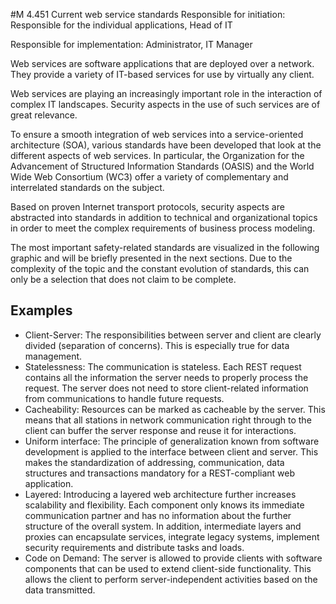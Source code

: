 #M 4.451 Current web service standards
Responsible for initiation: Responsible for the individual applications, Head of IT

Responsible for implementation: Administrator, IT Manager

Web services are software applications that are deployed over a network. They provide a variety of IT-based services for use by virtually any client.

Web services are playing an increasingly important role in the interaction of complex IT landscapes. Security aspects in the use of such services are of great relevance.

To ensure a smooth integration of web services into a service-oriented architecture (SOA), various standards have been developed that look at the different aspects of web services. In particular, the Organization for the Advancement of Structured Information Standards (OASIS) and the World Wide Web Consortium (WC3) offer a variety of complementary and interrelated standards on the subject.

Based on proven Internet transport protocols, security aspects are abstracted into standards in addition to technical and organizational topics in order to meet the complex requirements of business process modeling.

The most important safety-related standards are visualized in the following graphic and will be briefly presented in the next sections. Due to the complexity of the topic and the constant evolution of standards, this can only be a selection that does not claim to be complete.



## Examples 
* Client-Server: The responsibilities between server and client are clearly divided (separation of concerns). This is especially true for data management.
* Statelessness: The communication is stateless. Each REST request contains all the information the server needs to properly process the request. The server does not need to store client-related information from communications to handle future requests.
* Cacheability: Resources can be marked as cacheable by the server. This means that all stations in network communication right through to the client can buffer the server response and reuse it for interactions.
* Uniform interface: The principle of generalization known from software development is applied to the interface between client and server. This makes the standardization of addressing, communication, data structures and transactions mandatory for a REST-compliant web application.
* Layered: Introducing a layered web architecture further increases scalability and flexibility. Each component only knows its immediate communication partner and has no information about the further structure of the overall system. In addition, intermediate layers and proxies can encapsulate services, integrate legacy systems, implement security requirements and distribute tasks and loads.
* Code on Demand: The server is allowed to provide clients with software components that can be used to extend client-side functionality. This allows the client to perform server-independent activities based on the data transmitted.





